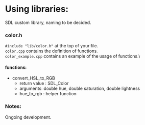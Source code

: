 # Using libraries:
SDL custom library, naming to be decided.

### color.h
`#include "lib/color.h"` at the top of your file.\
`color.cpp` contains the definition of functions.\
`color_example.cpp` contains an example of the usage of functions.\

#### functions:
- convert_HSL_to_RGB
    - return value : SDL_Color
    - arguments: double hue, double saturation, double lightness
    - hue_to_rgb : helper function

### Notes:
Ongoing development.

